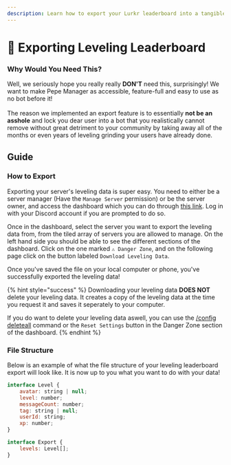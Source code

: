 ```yaml
---
description: Learn how to export your Lurkr leaderboard into a tangible file!
---
```


# 📃 Exporting Leveling Leaderboard

### Why Would You Need This?

Well, we seriously hope you really really **DON'T** need this, surprisingly! We want to make Pepe Manager as accessible, feature-full and easy to use as no bot before it!\
\
The reason we implemented an export feature is to essentially **not be an asshole** and lock you dear user into a bot that you realistically cannot remove without great detriment to your community by taking away all of the months or even years of leveling grinding your users have already done.

## Guide

### How to Export

Exporting your server's leveling data is super easy. You need to either be a server manager (Have the `Manage Server` permission) or be the server owner, and access the dashboard which you can do through [this link](https://lurkr.gg/guilds). Log in with your Discord account if you are prompted to do so.

Once in the dashboard, select the server you want to export the leveling data from, from the tiled array of servers you are allowed to manage. On the left hand side you should be able to see the different sections of the dashboard. Click on the one marked `⚠️ Danger Zone`, and on the following page click on the button labeled `Download Leveling Data`.

Once you've saved the file on your local computer or phone, you've successfully exported the leveling data!

{% hint style="success" %}
Downloading your leveling data **DOES NOT** delete your leveling data. It creates a copy of the leveling data at the time you request it and saves it seperately to your computer.&#x20;

If you do want to delete your leveling data aswell, you can use the [/config deleteall](../config-commands/config/delete-all.md) command or the `Reset Settings` button in the Danger Zone section of the dashboard.
{% endhint %}

### File Structure

Below is an example of what the file structure of your leveling leaderboard export will look like. It is now up to you what you want to do with your data!

```javascript
interface Level {
    avatar: string | null;
    level: number;
    messageCount: number;
    tag: string | null;
    userId: string;
    xp: number;
}

interface Export {
    levels: Level[];
}
```
